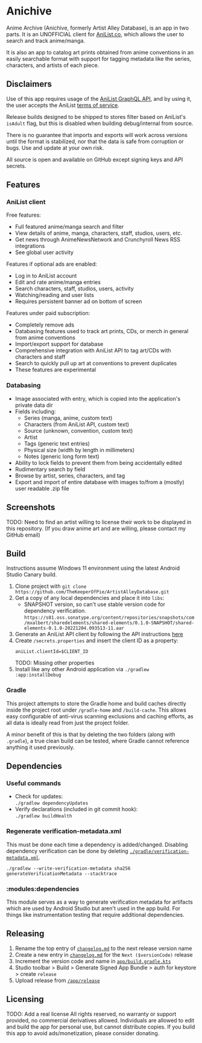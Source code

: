 # Anichive

Anime Archive (Anichive, formerly Artist Alley Database), is an app in two parts. It is an
UNOFFICIAL client for [AniList.co](https://anilist.co), which allows the user to search and track
anime/manga.

It is also an app to catalog art prints obtained from anime conventions in an easily searchable
format with support for tagging metadata like the series, characters, and artists of each piece.

## Disclaimers

Use of this app requires usage of the
[AniList GraphQL API](https://anilist.gitbook.io/anilist-apiv2-docs/), and by using it, the user
accepts the AniList [terms of service](https://anilist.co/terms).

Release builds designed to be shipped to stores filter based on AniList's `isAdult` flag, but this
is disabled when building debug/internal from source.

There is no guarantee that imports and exports will work across versions until the format is
stabilized, nor that the data is safe from corruption or bugs. Use and update at your own risk.

All source is open and available on GitHub except signing keys and API secrets.

## Features

### AniList client
Free features:
- Full featured anime/manga search and filter
- View details of anime, manga, characters, staff, studios, users, etc.
- Get news through AnimeNewsNetwork and Crunchyroll News RSS integrations
- See global user activity

Features if optional ads are enabled:
- Log in to AniList account
- Edit and rate anime/manga entries
- Search characters, staff, studios, users, activity
- Watching/reading and user lists
- Requires persistent banner ad on bottom of screen

Features under paid subscription:
- Completely remove ads
- Databasing features used to track art prints, CDs, or merch in general from anime conventions
- Import/export support for database
- Comprehensive integration with AniList API to tag art/CDs with characters and staff
- Search to quickly pull up art at conventions to prevent duplicates
- These features are experimental

### Databasing
- Image associated with entry, which is copied into the application's private data dir
- Fields including:
  - Series (manga, anime, custom text)
  - Characters (from AniList API, custom text)
  - Source (unknown, convention, custom text)
  - Artist
  - Tags (generic text entries)
  - Physical size (width by length in millimeters)
  - Notes (generic long form text)
- Ability to lock fields to prevent them from being accidentally edited
- Rudimentary search by field
- Browse by artist, series, characters, and tag
- Export and import of entire database with images to/from a (mostly) user readable .zip file

## Screenshots

TODO: Need to find an artist willing to license their work to be displayed in this repository.
(If you draw anime art and are willing, please contact my GitHub email)

## Build

Instructions assume Windows 11 environment using the latest Android Studio Canary build.

1. Clone project with `git clone https://github.com/TheKeeperOfPie/ArtistAlleyDatabase.git`
2. Get a copy of any local dependencies and place it into `libs`:
   - SNAPSHOT version, so can't use stable version code for dependency verification.  
   ```https://s01.oss.sonatype.org/content/repositories/snapshots/com/mxalbert/sharedelements/shared-elements/0.1.0-SNAPSHOT/shared-elements-0.1.0-20221204.093513-11.aar```
3. Generate an AniList API client by following the API instructions [here](https://anilist.gitbook.io/anilist-apiv2-docs/overview/oauth/getting-started#using-oauth)
4. Create `/secrets.properties` and insert the client ID as a property:
    ```
    aniList.clientId=$CLIENT_ID
    ```
   TODO: Missing other properties
5. Install like any other Android application via `./gradlew :app:installDebug`

### Gradle

This project attempts to store the Gradle home and build caches directly inside the project root
under `/gradle-home` and `/build-cache`. This allows easy configurable of anti-virus scanning
exclusions and caching efforts, as all data is ideally read from just the project folder.

A minor benefit of this is that by deleting the two folders (along with `.gradle`), a true clean
build can be tested, where Gradle cannot reference anything it used previously.

## Dependencies

### Useful commands

- Check for updates:  
  `./gradlew dependencyUpdates`
- Verify declarations (included in git commit hook):  
  `./gradlew buildHealth`

### Regenerate verification-metadata.xml

This must be done each time a dependency is added/changed. Disabling dependency verification can be
done by deleting [`./gradle/verification-metadata.xml`](gradle/verification-metadata.xml).

[//]: # (TODO: Full clean build is starting to get annoying, need better way to regenerate metadata)

`./gradlew --write-verification-metadata sha256 generateVerificationMetadata --stacktrace`

### :modules:dependencies

This module serves as a way to generate verification metadata for artifacts which are used by
Android Studio but aren't used in the app build. For things like instrumentation testing that
require additional dependencies.

## Releasing
1. Rename the top entry of [`changelog.md`](changelog.md) to the next release version name
2. Create a new entry in [`changelog.md`](changelog.md) for the `Next ($versionCode)` release
3. Increment the version code and name in [`app/build.gradle.kts`](app/build.gradle.kts)
4. Studio toolbar > Build > Generate Signed App Bundle > auth for keystore > create `release`
5. Upload release from [`/app/release`](app/release)

## Licensing

TODO: Add a real license
All rights reserved, no warranty or support provided, no commercial derivatives allowed. Individuals
are allowed to edit and build the app for personal use, but cannot distribute copies. If you build
this app to avoid ads/monetization, please consider donating. 
